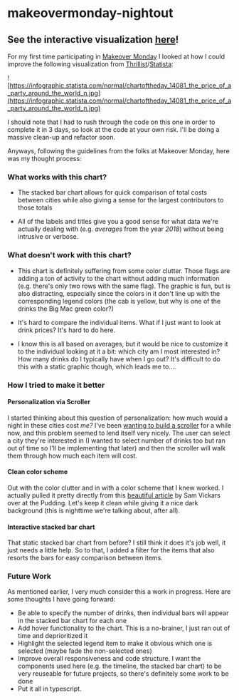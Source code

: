 # makeovermonday-nightout

## See the interactive visualization [here](https://tuckergordon.github.io/makeovermonday-nightout/)!

For my first time participating in [Makeover Monday](http://www.makeovermonday.co.uk/) I looked at how I could improve the following visualization from [Thrillist](https://www.thrillist.com/news/nation/cost-of-a-night-out-cities-around-the-world)/[Statista](https://www.statista.com/chart/14081/the-price-of-a-party-around-the-world/):

![https://infographic.statista.com/normal/chartoftheday_14081_the_price_of_a_party_around_the_world_n.jpg](https://infographic.statista.com/normal/chartoftheday_14081_the_price_of_a_party_around_the_world_n.jpg)

I should note that I had to rush through the code on this one in order to complete it in 3 days, so look at the code at your own risk. I'll be doing a massive clean-up and refactor soon.

Anyways, following the guidelines from the folks at Makeover Monday, here was my thought process:

### What works with this chart?
- The stacked bar chart allows for quick comparison of total costs between cities while also giving a sense for the largest contributors to those totals

- All of the labels and titles give you a good sense for what data we're actually dealing with (e.g. *averages* from the year *2018*) without being intrusive or verbose.

### What doesn't work with this chart?
- This chart is definitely suffering from some color clutter. Those flags are adding a ton of activity to the chart without adding much information (e.g. there's only two rows with the same flag). The graphic is fun, but is also distracting, especially since the colors in it don't line up with the corresponding legend colors (the cab is yellow, but why is one of the drinks the Big Mac green color?)

- It's hard to compare the individual items. What if I just want to look at drink prices? It's hard to do here.

- I know this is all based on averages, but it would be nice to customize it to the individual looking at it a bit: which city am I most interested in? How many drinks do I typically have when I go out? It's difficult to do this with a static graphic though, which leads me to....

### How I tried to make it better

#### Personalization via Scroller
I started thinking about this question of personalization: how much would a night in these cities cost *me?* I've been [wanting to build a scroller](http://vallandingham.me/scroller.html) for a while now, and this problem seemed to lend itself very nicely. The user can select a city they're interested in (I wanted to select number of drinks too but ran out of time so I'll be implementing that later) and then the scroller will walk them through how much each item will cost.

#### Clean color scheme
Out with the color clutter and in with a color scheme that I knew worked. I actually pulled it pretty directly from this [beautiful article](https://pudding.cool/2018/11/titletowns/) by Sam Vickars over at the Pudding. Let's keep it clean while giving it a nice dark background (this is nighttime we're talking about, after all).

#### Interactive stacked bar chart
That static stacked bar chart from before? I still think it does it's job well, it just needs a little help. So to that, I added a filter for the items that also resorts the bars for easy comparison between items.

### Future Work
As mentioned earlier, I very much consider this a work in progress. Here are some thoughts I have going forward:
- Be able to specify the number of drinks, then individual bars will appear in the stacked bar chart for each one
- Add hover functionality to the chart. This is a no-brainer, I just ran out of time and deprioritized it
- Highlight the selected legend item to make it obvious which one is selected (maybe fade the non-selected ones)
- Improve overall responsiveness and code structure. I want the components used here (e.g. the timeline, the stacked bar chart) to be very reuseable for future projects, so there's definitely some work to be done
- Put it all in typescript. 
